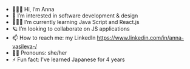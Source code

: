 - 🙋🏼‍♀️ Hi, I’m Anna 
- 👀 I’m interested in software development & design
- 👩🏼‍💻 I’m currently learning Java Script and React.js
- 🪐 I’m looking to collaborate on JS applications
- 📫 How to reach me: my LinkedIn https://www.linkedin.com/in/anna-vasileva-/
- 🙌🏼 Pronouns: she/her
- ⚡️ Fun fact: I've learned Japanese for 4 years

<!---
anna-amst/anna-amst is a ✨ special ✨ repository because its `README.md` (this file) appears on your GitHub profile.
You can click the Preview link to take a look at your changes.
--->
